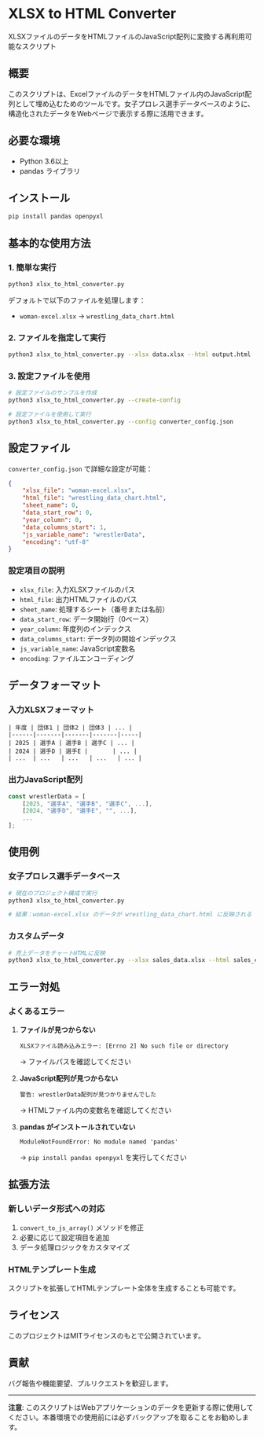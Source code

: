 # XLSX to HTML Converter

XLSXファイルのデータをHTMLファイルのJavaScript配列に変換する再利用可能なスクリプト

## 概要

このスクリプトは、ExcelファイルのデータをHTMLファイル内のJavaScript配列として埋め込むためのツールです。女子プロレス選手データベースのように、構造化されたデータをWebページで表示する際に活用できます。

## 必要な環境

- Python 3.6以上
- pandas ライブラリ

## インストール

```bash
pip install pandas openpyxl
```

## 基本的な使用方法

### 1. 簡単な実行

```bash
python3 xlsx_to_html_converter.py
```

デフォルトで以下のファイルを処理します：
- `woman-excel.xlsx` → `wrestling_data_chart.html`

### 2. ファイルを指定して実行

```bash
python3 xlsx_to_html_converter.py --xlsx data.xlsx --html output.html
```

### 3. 設定ファイルを使用

```bash
# 設定ファイルのサンプルを作成
python3 xlsx_to_html_converter.py --create-config

# 設定ファイルを使用して実行
python3 xlsx_to_html_converter.py --config converter_config.json
```

## 設定ファイル

`converter_config.json` で詳細な設定が可能：

```json
{
    "xlsx_file": "woman-excel.xlsx",
    "html_file": "wrestling_data_chart.html", 
    "sheet_name": 0,
    "data_start_row": 0,
    "year_column": 0,
    "data_columns_start": 1,
    "js_variable_name": "wrestlerData",
    "encoding": "utf-8"
}
```

### 設定項目の説明

- `xlsx_file`: 入力XLSXファイルのパス
- `html_file`: 出力HTMLファイルのパス
- `sheet_name`: 処理するシート（番号または名前）
- `data_start_row`: データ開始行（0ベース）
- `year_column`: 年度列のインデックス
- `data_columns_start`: データ列の開始インデックス
- `js_variable_name`: JavaScript変数名
- `encoding`: ファイルエンコーディング

## データフォーマット

### 入力XLSXフォーマット

```
| 年度 | 団体1 | 団体2 | 団体3 | ... |
|------|-------|-------|-------|-----|
| 2025 | 選手A | 選手B | 選手C | ... |
| 2024 | 選手D | 選手E |       | ... |
| ...  | ...   | ...   | ...   | ... |
```

### 出力JavaScript配列

```javascript
const wrestlerData = [
    [2025, "選手A", "選手B", "選手C", ...],
    [2024, "選手D", "選手E", "", ...],
    ...
];
```

## 使用例

### 女子プロレス選手データベース

```bash
# 現在のプロジェクト構成で実行
python3 xlsx_to_html_converter.py

# 結果：woman-excel.xlsx のデータが wrestling_data_chart.html に反映される
```

### カスタムデータ

```bash
# 売上データをチャートHTMLに反映
python3 xlsx_to_html_converter.py --xlsx sales_data.xlsx --html sales_chart.html
```

## エラー対処

### よくあるエラー

1. **ファイルが見つからない**
   ```
   XLSXファイル読み込みエラー: [Errno 2] No such file or directory
   ```
   → ファイルパスを確認してください

2. **JavaScript配列が見つからない**
   ```
   警告: wrestlerData配列が見つかりませんでした
   ```
   → HTMLファイル内の変数名を確認してください

3. **pandas がインストールされていない**
   ```
   ModuleNotFoundError: No module named 'pandas'
   ```
   → `pip install pandas openpyxl` を実行してください

## 拡張方法

### 新しいデータ形式への対応

1. `convert_to_js_array()` メソッドを修正
2. 必要に応じて設定項目を追加
3. データ処理ロジックをカスタマイズ

### HTMLテンプレート生成

スクリプトを拡張してHTMLテンプレート全体を生成することも可能です。

## ライセンス

このプロジェクトはMITライセンスのもとで公開されています。

## 貢献

バグ報告や機能要望、プルリクエストを歓迎します。

---

**注意**: このスクリプトはWebアプリケーションのデータを更新する際に使用してください。本番環境での使用前には必ずバックアップを取ることをお勧めします。